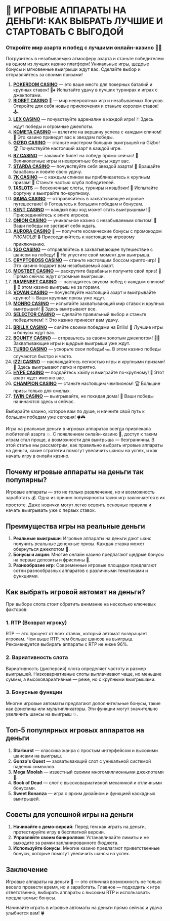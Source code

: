 # 🎰 ИГРОВЫЕ АППАРАТЫ НА ДЕНЬГИ: КАК ВЫБРАТЬ ЛУЧШИЕ И СТАРТОВАТЬ С ВЫГОДОЙ

### Откройте мир азарта и побед с лучшими онлайн-казино 🎰💥

Погрузитесь в незабываемую атмосферу азарта и станьте победителем на одном из лучших казино платформ! Уникальные игры, щедрые бонусы и мгновенные выигрыши ждут вас. Сделайте выбор и отправляйтесь за своими призами!

1. **[POKERDOM CASINO](https://brandplay.link/Bxg7SC7H)** — это ваше место для покерных баталий и крупных ставок! 🎲♠️ Испытайте удачу в лучших турнирах и играх с джекпотами.
2. **[RIOBET CASINO](https://brandplay.link/dtx89f2L)** 🌟 — мир невероятных игр и незабываемых бонусов. Откройте для себя новые приключения и станьте королем ставок! 🕹️.
3. **[LEX CASINO](https://brandplay.link/2HFTmBc8)** — почувствуйте адреналин в каждой игре! 🃏 Здесь ждут победы и огромные джекпоты.
4. **[KOMETA CASINO](https://brandplay.link/tLG15CCb)** — взлетите на вершину успеха с каждым спином! 🚀 Это казино приведет вас к звездам победы.
5. **[GIZBO CASINO](https://gizbo-tea02.com/c8e962e89)** — станьте мастером больших выигрышей на Gizbo! 🏆 Почувствуйте настоящий азарт в каждой игре.
6. **[R7 CASINO](https://brandplay.link/zPmNmTWG)** — закажите билет на победу прямо сейчас! 🎯 Великолепные игры и невероятные бонусы ждут вас.
7. **[STARDA CASINO](https://brandplay.link/cpFQbWKn)** — почувствуйте себя звездой азарта! 🌟 Вращайте барабаны и ловите свою удачу.
8. **[7K CASINO](https://brandplay.link/dd46bNgD)** — с каждым спином вы приближаетесь к крупным призам! 🎰 Станьте частью клуба победителей.
9. **[1XSLOTS](https://brandplay.link/R4xfxqdm)** — бесконечные слоты, турниры и кэшбэки! 🎲 Испытайте фортуну и выиграйте по-крупному.
10. **[GAMA CASINO](https://brandplay.link/zrZpLFTP)** — отправляйтесь в захватывающее игровое путешествие! 🌐 Готовьтесь к большим победам и бонусам.
11. **[KENT CASINO](https://passage-through-deserts.com/de0514c15)** — каждый ваш ход может стать выигрышным! 🏅 Присоединяйтесь к элите игроков.
12. **[ONION CASINO](https://obclk001-2d.top/click?offer_id=986&partner_id=10542&landing_id=1798&utm_medium=affiliate&sub_1=oncasino3)** — уникальное казино с незабываемым опытом! 🧅 Ваши победы не заставят себя ждать.
13. **[AURORA CASINO](https://10trafic-stat2.com/click/668546566bcc6313411604c7/6766/15114/subaccount?promocode=PROMOLB)** 🌌 — получите космические бонусы с промокодом *PROMOLB*! 🔒 Присоединяйтесь к настоящему игровому приключению.
14. **[1GO CASINO](https://1go-ircp01.com/ce015f410)** — отправляйтесь в захватывающее путешествие с шансом на победу! 🚀 Не упустите свой момент для выигрыша.
15. **[CRYPTOBOSS CASINO](https://cryptobossc.online/d847bcfa9)** — станьте настоящим боссом крипто-игр! 💎 Это казино подарит вам незабываемый азарт.
16. **[MOSTBET CASINO](https://ktbtis024ifqfn0mst.com/beQs)** — раскрутите барабаны и получите свой приз! 🎰 Прямо сейчас ждут огромные выигрыши.
17. **[RAMENBET CASINO](https://get.saltyram.com/ru/registration?apkpop=0&partner=p24970p3296034p5526)** — насладитесь вкусом побед с каждым спином! 🍜 В этом казино выигрыш не за горами.
18. **[VOVAN CASINO](https://vovan.site/d2375cf9b)** — почувствуйте настоящий азарт и выигрывайте крупно! 💥 Ваши крупные призы уже ждут.
19. **[MONRO CASINO](https://mnr-ircp01.com/c3ce72a2c)** — испытайте захватывающий мир ставок и крупных выигрышей! 🎯 Здесь выигрывают все.
20. **[SELECTOR CASINO](https://gosel.pl/SELVK)** — сделайте правильный выбор и станьте победителем! 🃏 Это казино принесет вам удачу.
21. **[BRILLX CASINO](https://brillx.pub/BRIVK)** — сияйте своими победами на Brillx! 💫 Лучшие игры и бонусы ждут вас.
22. **[BOUNTY CASINO](https://bounty-casino.de/BOVK)** — отправьтесь за своим золотым джекпотом! 🏴‍☠️ Захватывающие игры и щедрые выигрыши уже ждут.
23. **[TURBO CASINO](https://turbo-casino.pro/TURVK)** — ускорьте свои победы! 🏎️ В этом казино победы случаются быстро и часто.
24. **[IZZI CASINO](https://izzi-fr03.com/ca7c8a7b7)** — наслаждайтесь легкостью игры и крупными призами! 🎰 Здесь выигрывают легко и приятно.
25. **[HYPE CASINO](https://hypekaz.com/dc2f44ad0)** — поддайтесь хайпу и выиграйте по-крупному! 🎉 Этот азарт ждет именно вас.
26. **[CHAMPION CASINO](https://champcasino.ink/pobeda/doa-hats?p80412p305331p112c)** — станьте настоящим чемпионом! 🏆 Большие призы только для смелых.
27. **[1WIN CASINO](https://brandplay.link/6F5VqbyZ)** — выигрывайте, не покидая дома! 🥇 Ваши победы начинаются здесь и сейчас.

Выбирайте казино, которое вам по душе, и начните свой путь к большим победам уже сегодня! 🍀🎮

Игра на реальные деньги в игровых аппаратах всегда привлекала любителей азарта 💥. С появлением онлайн-казино 🎲, доступ к таким играм стал проще, а возможности для выигрыша — безграничны. В этой статье мы рассмотрим, как правильно выбрать игровые аппараты на деньги, какие стратегии помогут увеличить шансы на успех, и как начать игру в онлайн казино.

## Почему игровые аппараты на деньги так популярны?

Игровые аппараты — это не только развлечение, но и возможность заработать 💰. Одна из причин популярности таких игр заключается в их простоте. Даже новички могут легко освоить основные правила и начать выигрывать уже с первых ставок.

## Преимущества игры на реальные деньги

1. **Реальные выигрыши**: Игровые аппараты на деньги дают шанс получить реальные денежные призы. Каждая ставка может обернуться джекпотом 💸.
2. **Бонусы и акции**: Многие онлайн казино предлагают щедрые бонусы на первые депозиты и фриспины 🎁.
3. **Разнообразие игр**: Современные игровые площадки предлагают сотни разнообразных аппаратов с различными тематиками и функциями.

## Как выбрать игровой автомат на деньги?

При выборе слота стоит обратить внимание на несколько ключевых факторов:

### 1. RTP (Возврат игроку)
RTP — это процент от всех ставок, который автомат возвращает игрокам. Чем выше RTP, тем больше шансов на выигрыш. Рекомендуется выбирать аппараты с RTP не ниже 96%.

### 2. Вариативность слота
Вариативность (дисперсия) слота определяет частоту и размер выигрышей. Низковариативные слоты выплачивают чаще, но меньшие суммы, а высоковариативные — реже, но с крупными выигрышами.

### 3. Бонусные функции
Многие игровые автоматы предлагают дополнительные бонусы, такие как фриспины или мультипликаторы. Эти функции могут значительно увеличить шансы на выигрыш 💥.

## Топ-5 популярных игровых аппаратов на деньги

1. **Starburst** — классика жанра с простым интерфейсом и высокими шансами на выигрыш.
2. **Gonzo's Quest** — захватывающий слот с уникальной системой падения символов.
3. **Mega Moolah** — известный своими многомиллионными джекпотами 🤑.
4. **Book of Dead** — слот с высоковариативной механикой и отличными бонусами.
5. **Sweet Bonanza** — игра с ярким дизайном и функцией каскадных выигрышей.

## Советы для успешной игры на деньги

1. **Начинайте с демо-версий**: Перед тем как играть на деньги, протестируйте игру в бесплатной версии.
2. **Управляйте своим банкроллом**: Устанавливайте лимиты и не выходите за рамки запланированного бюджета.
3. **Используйте бонусы**: Многие казино предлагают приветственные бонусы, которые помогут увеличить шансы на успех.

## Заключение

Игровые аппараты на деньги 🎰 — это отличная возможность не только весело провести время, но и заработать. Главное — подходить к игре ответственно, выбирать аппараты с высоким RTP и использовать предлагаемые бонусы.

Начинайте играть в игровые автоматы на деньги прямо сейчас и удача улыбнется вам! 🍀
